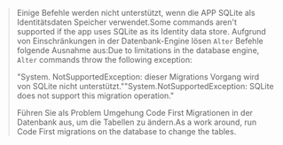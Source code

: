 > <span data-ttu-id="f73e2-101">Einige Befehle werden nicht unterstützt, wenn die APP SQLite als Identitätsdaten Speicher verwendet.</span><span class="sxs-lookup"><span data-stu-id="f73e2-101">Some commands aren't supported if the app uses SQLite as its Identity data store.</span></span> <span data-ttu-id="f73e2-102">Aufgrund von Einschränkungen in der Datenbank-Engine lösen `Alter` Befehle folgende Ausnahme aus:</span><span class="sxs-lookup"><span data-stu-id="f73e2-102">Due to limitations in the database engine, `Alter` commands throw the following exception:</span></span>
>
> <span data-ttu-id="f73e2-103">"System. NotSupportedException: dieser Migrations Vorgang wird von SQLite nicht unterstützt."</span><span class="sxs-lookup"><span data-stu-id="f73e2-103">"System.NotSupportedException: SQLite does not support this migration operation."</span></span> 
>
> <span data-ttu-id="f73e2-104">Führen Sie als Problem Umgehung Code First Migrationen in der Datenbank aus, um die Tabellen zu ändern.</span><span class="sxs-lookup"><span data-stu-id="f73e2-104">As a work around, run Code First migrations on the database to change the tables.</span></span>
